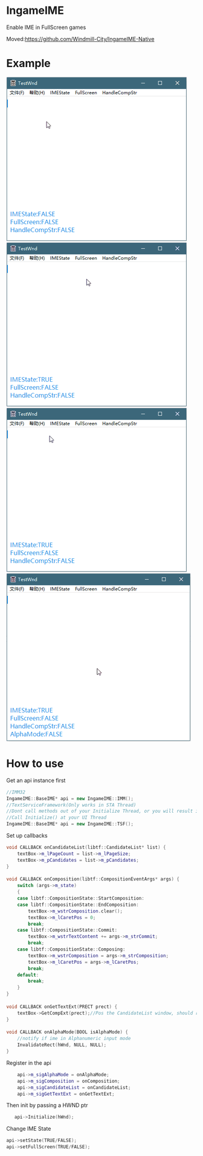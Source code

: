 # IngameIME
Enable IME in FullScreen games

Moved:https://github.com/Windmill-City/IngameIME-Native
# Example
![Change IME State](https://github.com/Windmill-City/IngameIME/blob/master/Docs/IMEState.gif)
![Handle Composition String](https://github.com/Windmill-City/IngameIME/blob/master/Docs/CompStr.gif)
![FullScreen Mode](https://github.com/Windmill-City/IngameIME/blob/master/Docs/FullSC.gif)
![Alpha Mode](https://github.com/Windmill-City/IngameIME/blob/master/Docs/AlphaMode.gif)
# How to use
Get an api instance first
```c++
//IMM32
IngameIME::BaseIME* api = new IngameIME::IMM();
//TextServiceFramework(Only works in STA Thread)
//Dont call methods out of your Initialize Thread, or you will result in crash
//Call Initialize() at your UI Thread
IngameIME::BaseIME* api = new IngameIME::TSF();
```
Set up callbacks
```c++
void CALLBACK onCandidateList(libtf::CandidateList* list) {
	textBox->m_lPageCount = list->m_lPageSize;
	textBox->m_pCandidates = list->m_pCandidates;
}

void CALLBACK onComposition(libtf::CompositionEventArgs* args) {
	switch (args->m_state)
	{
	case libtf::CompositionState::StartComposition:
	case libtf::CompositionState::EndComposition:
		textBox->m_wstrComposition.clear();
		textBox->m_lCaretPos = 0;
		break;
	case libtf::CompositionState::Commit:
		textBox->m_wstrTextContent += args->m_strCommit;
		break;
	case libtf::CompositionState::Composing:
		textBox->m_wstrComposition = args->m_strComposition;
		textBox->m_lCaretPos = args->m_lCaretPos;
		break;
	default:
		break;
	}
}

void CALLBACK onGetTextExt(PRECT prect) {
	textBox->GetCompExt(prect);//Pos the CandidateList window, should return a bounding box of the composition string
}

void CALLBACK onAlphaMode(BOOL isAlphaMode) {
	//notify if ime in Alphanumeric input mode
	InvalidateRect(hWnd, NULL, NULL);
}
```
Register in the api
```c++
	api->m_sigAlphaMode = onAlphaMode;
	api->m_sigComposition = onComposition;
	api->m_sigCandidateList = onCandidateList;
	api->m_sigGetTextExt = onGetTextExt;
```
Then init by passing a HWND ptr
```c++
   api->Initialize(hWnd);
```
Change IME State
```c++
api->setState(TRUE/FALSE);
api->setFullScreen(TRUE/FALSE);
```

